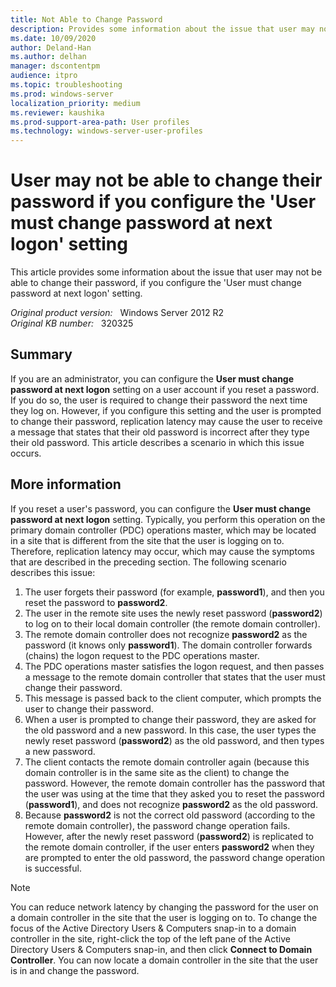 ```yaml
---
title: Not Able to Change Password
description: Provides some information about the issue that user may not be able to change their password, if you configure the 'User Must Change Password at Next Logon' setting.
ms.date: 10/09/2020
author: Deland-Han
ms.author: delhan 
manager: dscontentpm
audience: itpro
ms.topic: troubleshooting
ms.prod: windows-server
localization_priority: medium
ms.reviewer: kaushika
ms.prod-support-area-path: User profiles
ms.technology: windows-server-user-profiles
---
```

# User may not be able to change their password if you configure the 'User must change password at next logon' setting

This article provides some information about the issue that user may not be able to change their password, if you configure the 'User must change password at next logon' setting.

_Original product version:_ &nbsp; Windows Server 2012 R2  
_Original KB number:_ &nbsp; 320325

## Summary

If you are an administrator, you can configure the **User must change password at next logon** setting on a user account if you reset a password. If you do so, the user is required to change their password the next time they log on. However, if you configure this setting and the user is prompted to change their password, replication latency may cause the user to receive a message that states that their old password is incorrect after they type their old password. This article describes a scenario in which this issue occurs.

## More information

If you reset a user's password, you can configure the
 **User must change password at next logon** setting. Typically, you perform this operation on the primary domain controller (PDC) operations master, which may be located in a site that is different from the site that the user is logging on to. Therefore, replication latency may occur, which may cause the symptoms that are described in the preceding section. The following scenario describes this issue:

1. The user forgets their password (for example,
 **password1**), and then you reset the password to
 **password2**.
2. The user in the remote site uses the newly reset password (**password2**) to log on to their local domain controller (the remote domain controller).
3. The remote domain controller does not recognize
 **password2** as the password (it knows only
 **password1**). The domain controller forwards (chains) the logon request to the PDC operations master.
4. The PDC operations master satisfies the logon request, and then passes a message to the remote domain controller that states that the user must change their password.
5. This message is passed back to the client computer, which prompts the user to change their password.
6. When a user is prompted to change their password, they are asked for the old password and a new password. In this case, the user types the newly reset password (**password2**) as the old password, and then types a new password.
7. The client contacts the remote domain controller again (because this domain controller is in the same site as the client) to change the password. However, the remote domain controller has the password that the user was using at the time that they asked you to reset the password (**password1**), and does not recognize
 **password2** as the old password.
8. Because **password2** is not the correct old password (according to the remote domain controller), the password change operation fails. However, after the newly reset password (**password2**) is replicated to the remote domain controller, if the user enters **password2** when they are prompted to enter the old password, the password change operation is successful.

>[!NOTE]
>You can reduce network latency by changing the password for the user on a domain controller in the site that the user is logging on to. To change the focus of the Active Directory Users & Computers snap-in to a domain controller in the site, right-click the top of the left pane of the Active Directory Users & Computers snap-in, and then click **Connect to Domain Controller**. You can now locate a domain controller in the site that the user is in and change the password.
